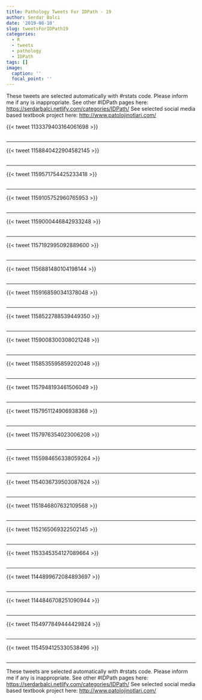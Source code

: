 ```yaml
---
title: Pathology Tweets For IDPath - 19
author: Serdar Balci
date: '2019-08-10'
slug: tweetsForIDPath19
categories:
  - R
  - tweets
  - pathology
  - IDPath
tags: []
image:
  caption: ''
  focal_point: ''
---
```



These tweets are selected automatically with #rstats code. Please inform me if any is inappropriate.
See other #IDPath pages here: https://serdarbalci.netlify.com/categories/IDPath/ 
See selected social media based textbook project here: http://www.patolojinotlari.com/

{{< tweet 1133379403164061698 >}}
<br>
<br>
<hr>
{{< tweet 1158840422904582145 >}}
<br>
<br>
<hr>
{{< tweet 1159571754425233418 >}}
<br>
<br>
<hr>
{{< tweet 1159105752960765953 >}}
<br>
<br>
<hr>
{{< tweet 1159000446842933248 >}}
<br>
<br>
<hr>
{{< tweet 1157192995092889600 >}}
<br>
<br>
<hr>
{{< tweet 1156881480104198144 >}}
<br>
<br>
<hr>
{{< tweet 1159168590341378048 >}}
<br>
<br>
<hr>
{{< tweet 1158522788539449350 >}}
<br>
<br>
<hr>
{{< tweet 1159008300308021248 >}}
<br>
<br>
<hr>
{{< tweet 1158535595859202048 >}}
<br>
<br>
<hr>
{{< tweet 1157948193461506049 >}}
<br>
<br>
<hr>
{{< tweet 1157951124906938368 >}}
<br>
<br>
<hr>
{{< tweet 1157976354023006208 >}}
<br>
<br>
<hr>
{{< tweet 1155984656338059264 >}}
<br>
<br>
<hr>
{{< tweet 1154036739503087624 >}}
<br>
<br>
<hr>
{{< tweet 1151846807632109568 >}}
<br>
<br>
<hr>
{{< tweet 1152165069322502145 >}}
<br>
<br>
<hr>
{{< tweet 1153345354127089664 >}}
<br>
<br>
<hr>
{{< tweet 1144899672084893697 >}}
<br>
<br>
<hr>
{{< tweet 1144846708251090944 >}}
<br>
<br>
<hr>
{{< tweet 1154977849444429824 >}}
<br>
<br>
<hr>
{{< tweet 1154594125330538496 >}}
<br>
<br>
<hr>


These tweets are selected automatically with #rstats code. Please inform me if any is inappropriate.
See other #IDPath pages here: https://serdarbalci.netlify.com/categories/IDPath/ 
See selected social media based textbook project here: http://www.patolojinotlari.com/
